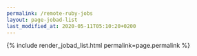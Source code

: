```yaml
---
permalink: /remote-ruby-jobs
layout: page-jobad-list
last_modified_at: 2020-05-11T05:10:20+0200
---
```

{% include render_jobad_list.html permalink=page.permalink %}

